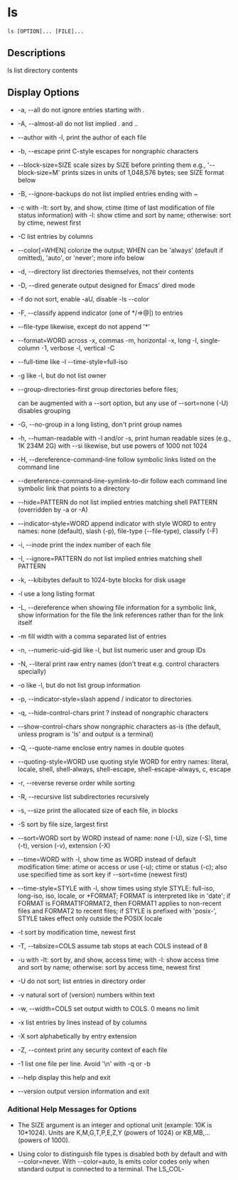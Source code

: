ls
==========================


```shell
ls [OPTION]... [FILE]...
```


## Descriptions
ls list directory contents

## Display Options
* -a, --all
  do not ignore entries starting with .

* -A, --almost-all
  do not list implied . and ..

* --author
  with -l, print the author of each file

* -b, --escape
  print C-style escapes for nongraphic characters

* --block-size=SIZE
  scale sizes by SIZE before printing them
  e.g., '--block-size=M' prints sizes in units of 1,048,576 bytes; see SIZE format below

* -B, --ignore-backups
  do not list implied entries ending with ~

* -c
  with -lt: sort by, and show, ctime (time of last modification of file status information)
  with -l: show ctime and sort by name; otherwise: sort by ctime, newest first

* -C
  list entries by columns

* --color[=WHEN]
  colorize the output; WHEN can be 'always' (default if omitted), 'auto', or 'never'; more info below

* -d, --directory
  list directories themselves, not their contents

* -D, --dired
  generate output designed for Emacs' dired mode

* -f
  do not sort, enable -aU, disable -ls --color

* -F, --classify
  append indicator (one of */=>@|) to entries

* --file-type
  likewise, except do not append '*'

* --format=WORD
  across -x, commas -m, horizontal -x, long -l, single-column -1, verbose -l, vertical -C

* --full-time
  like -l --time-style=full-iso

* -g
  like -l, but do not list owner

* --group-directories-first
  group directories before files;

  can be augmented with a --sort option, but any use of --sort=none (-U) disables grouping

* -G, --no-group
  in a long listing, don't print group names

* -h, --human-readable
  with -l and/or -s, print human readable sizes (e.g., 1K 234M 2G)
  with --si   likewise, but use powers of 1000 not 1024

* -H, --dereference-command-line
  follow symbolic links listed on the command line

* --dereference-command-line-symlink-to-dir
  follow each command line symbolic link that points to a directory

* --hide=PATTERN
  do not list implied entries matching shell PATTERN (overridden by -a or -A)

* --indicator-style=WORD
  append indicator with style WORD to entry names: none (default), slash (-p), file-type (--file-type), classify (-F)

* -i, --inode
  print the index number of each file

* -I, --ignore=PATTERN
  do not list implied entries matching shell PATTERN

* -k, --kibibytes
  default to 1024-byte blocks for disk usage

* -l
  use a long listing format

* -L, --dereference
  when showing file information for a symbolic link, show information for the file the link references rather than for the link itself

* -m
  fill width with a comma separated list of entries

* -n, --numeric-uid-gid
  like -l, but list numeric user and group IDs

* -N, --literal
  print raw entry names (don't treat e.g. control characters specially)

* -o
  like -l, but do not list group information

* -p, --indicator-style=slash
  append / indicator to directories

* -q, --hide-control-chars
  print ? instead of nongraphic characters

* --show-control-chars
  show nongraphic characters as-is (the default, unless program is 'ls' and output is a terminal)

* -Q, --quote-name
  enclose entry names in double quotes

* --quoting-style=WORD
  use quoting style WORD for entry names: literal, locale, shell, shell-always, shell-escape, shell-escape-always, c, escape

* -r, --reverse
  reverse order while sorting

* -R, --recursive
  list subdirectories recursively

* -s, --size
  print the allocated size of each file, in blocks

* -S
  sort by file size, largest first

* --sort=WORD
  sort by WORD instead of name: none (-U), size (-S), time (-t), version (-v), extension (-X)

* --time=WORD
  with -l, show time as WORD instead of default modification time: atime or access or use (-u); ctime or status (-c); also use specified time as sort key if --sort=time (newest first)

* --time-style=STYLE
  with  -l,  show  times  using  style  STYLE:  full-iso,  long-iso, iso, locale, or +FORMAT; FORMAT is interpreted like in 'date'; if FORMAT is FORMAT1<newline>FORMAT2, then FORMAT1 applies to
  non-recent files and FORMAT2 to recent files; if STYLE is prefixed with 'posix-', STYLE takes effect only outside the POSIX locale

* -t
  sort by modification time, newest first

* -T, --tabsize=COLS
  assume tab stops at each COLS instead of 8

* -u
  with -lt: sort by, and show, access time; with -l: show access time and sort by name; otherwise: sort by access time, newest first

* -U
  do not sort; list entries in directory order

* -v
  natural sort of (version) numbers within text

* -w, --width=COLS
  set output width to COLS.  0 means no limit

* -x
  list entries by lines instead of by columns

* -X
  sort alphabetically by entry extension

* -Z, --context
  print any security context of each file

* -1
  list one file per line.  Avoid '\n' with -q or -b

* --help display this help and exit

* --version
  output version information and exit

### Aditional Help Messages for Options
* The SIZE argument is an integer and optional unit (example: 10K is 10*1024).  Units are K,M,G,T,P,E,Z,Y (powers of 1024) or KB,MB,... (powers of 1000).

* Using color to distinguish file types is disabled both by default and with --color=never.  With --color=auto, ls emits color codes only when standard output is connected to a terminal.  The  LS_COL‐
